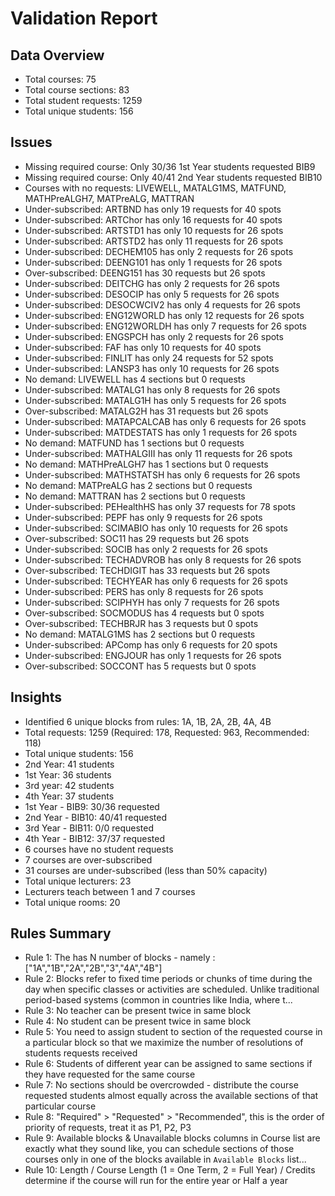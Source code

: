 # Validation Report

## Data Overview
- Total courses: 75
- Total course sections: 83
- Total student requests: 1259
- Total unique students: 156

## Issues
- Missing required course: Only 30/36 1st Year students requested BIB9
- Missing required course: Only 40/41 2nd Year students requested BIB10
- Courses with no requests: LIVEWELL, MATALG1MS, MATFUND, MATHPreALGH7, MATPreALG, MATTRAN
- Under-subscribed: ARTBND has only 19 requests for 40 spots
- Under-subscribed: ARTChor has only 16 requests for 40 spots
- Under-subscribed: ARTSTD1 has only 10 requests for 26 spots
- Under-subscribed: ARTSTD2 has only 11 requests for 26 spots
- Under-subscribed: DECHEM105 has only 2 requests for 26 spots
- Under-subscribed: DEENG101 has only 1 requests for 26 spots
- Over-subscribed: DEENG151 has 30 requests but 26 spots
- Under-subscribed: DEITCHG has only 2 requests for 26 spots
- Under-subscribed: DESOCIP has only 5 requests for 26 spots
- Under-subscribed: DESOCWCIV2 has only 4 requests for 26 spots
- Under-subscribed: ENG12WORLD has only 12 requests for 26 spots
- Under-subscribed: ENG12WORLDH has only 7 requests for 26 spots
- Under-subscribed: ENGSPCH has only 2 requests for 26 spots
- Under-subscribed: FAF has only 10 requests for 40 spots
- Under-subscribed: FINLIT has only 24 requests for 52 spots
- Under-subscribed: LANSP3 has only 10 requests for 26 spots
- No demand: LIVEWELL has 4 sections but 0 requests
- Under-subscribed: MATALG1 has only 8 requests for 26 spots
- Under-subscribed: MATALG1H has only 5 requests for 26 spots
- Over-subscribed: MATALG2H has 31 requests but 26 spots
- Under-subscribed: MATAPCALCAB has only 6 requests for 26 spots
- Under-subscribed: MATDESTATS has only 1 requests for 26 spots
- No demand: MATFUND has 1 sections but 0 requests
- Under-subscribed: MATHALGIII has only 11 requests for 26 spots
- No demand: MATHPreALGH7 has 1 sections but 0 requests
- Under-subscribed: MATHSTATSH has only 6 requests for 26 spots
- No demand: MATPreALG has 2 sections but 0 requests
- No demand: MATTRAN has 2 sections but 0 requests
- Under-subscribed: PEHealthHS has only 37 requests for 78 spots
- Under-subscribed: PEPF has only 9 requests for 26 spots
- Under-subscribed: SCIMABIO has only 10 requests for 26 spots
- Over-subscribed: SOC11 has 29 requests but 26 spots
- Under-subscribed: SOCIB has only 2 requests for 26 spots
- Under-subscribed: TECHADVROB has only 8 requests for 26 spots
- Over-subscribed: TECHDIGIT has 33 requests but 26 spots
- Under-subscribed: TECHYEAR has only 6 requests for 26 spots
- Under-subscribed: PERS has only 8 requests for 26 spots
- Under-subscribed: SCIPHYH has only 7 requests for 26 spots
- Over-subscribed: SOCMODUS has 4 requests but 0 spots
- Over-subscribed: TECHBRJR has 3 requests but 0 spots
- No demand: MATALG1MS has 2 sections but 0 requests
- Under-subscribed: APComp has only 6 requests for 20 spots
- Under-subscribed: ENGJOUR has only 1 requests for 26 spots
- Over-subscribed: SOCCONT has 5 requests but 0 spots
## Insights
- Identified 6 unique blocks from rules: 1A, 1B, 2A, 2B, 4A, 4B
- Total requests: 1259 (Required: 178, Requested: 963, Recommended: 118)
- Total unique students: 156
- 2nd Year: 41 students
- 1st Year: 36 students
- 3rd year: 42 students
- 4th Year: 37 students
- 1st Year - BIB9: 30/36 requested
- 2nd Year - BIB10: 40/41 requested
- 3rd Year - BIB11: 0/0 requested
- 4th Year - BIB12: 37/37 requested
- 6 courses have no student requests
- 7 courses are over-subscribed
- 31 courses are under-subscribed (less than 50% capacity)
- Total unique lecturers: 23
- Lecturers teach between 1 and 7 courses
- Total unique rooms: 20

## Rules Summary
- Rule 1: The  has N number of blocks - namely : ["1A","1B","2A","2B","3","4A","4B"]
- Rule 2: Blocks refer to fixed time periods or chunks of time during the  day when specific classes or activities are scheduled. Unlike traditional period-based systems (common in countries like India, where t...
- Rule 3: No teacher can be present twice in same block
- Rule 4: No student can be present twice in same block
- Rule 5: You need to assign student to section of the requested course in a particular block so that we 
maximize the number of resolutions of students requests received
- Rule 6: Students of different year can be assigned to same sections if they have requested for the same course 
- Rule 7: No sections should be overcrowded - distribute the course requested students almost equally across the available sections of that particular course
- Rule 8: "Required" > "Requested" > "Recommended", 
this is the order of priority of requests, treat it as P1, P2, P3 
- Rule 9: Available blocks & Unavailable blocks columns in Course list are exactly what they sound like, you can schedule sections of those courses only in one of the blocks available in `Available Blocks` list...
- Rule 10: Length / Course Length (1 = One Term, 2 = Full Year) / Credits determine if the course will run for the entire year or Half a year 
